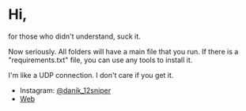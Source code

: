 # Hi,
for those who didn't understand, suck it.



Now seriously. All folders will have a main file that you run. If there is a "requirements.txt" file, you can use any tools to install it.

I'm like a UDP connection. I don't care if you get it.
- Instagram: [@danik_12sniper](https://instagram.com/danik_12sniper)
- [Web](https://termux.wz.cz)

<!---
danb1551/danb1551 is a ✨ special ✨ repository because its `README.md` (this file) appears on your GitHub profile.
You can click the Preview link to take a look at your changes.
--->